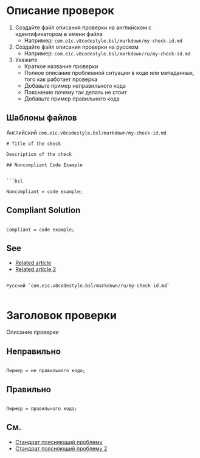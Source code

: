 # Описание проверок


1. Создайте файл описания проверки на английском c идентификатором в имени файла
   - Например: `com.e1c.v8codestyle.bsl/markdown/my-check-id.md`
2. Создайте файл описания проверки на русском
   - Например: `com.e1c.v8codestyle.bsl/markdown/ru/my-check-id.md`
3. Укажите
   - Краткое название проверки
   - Полное описание проблемной ситуации в коде или метаданных, того как работает проверка
   - Добавьте пример неправильного кода
   - Пояснение почему так делать не стоит
   - Добавьте пример правильного кода
   
## Шаблоны файлов

Английский `com.e1c.v8codestyle.bsl/markdown/my-check-id.md`

```
# Title of the ckeck

Description of the check

## Noncompliant Code Example


```bsl

Noncompliant = code example;

```

## Compliant Solution

```bsl

Compliant = code example;

```

## See

- [Related article](https://its.1c.ru/...)
- [Related article 2](https://its.1c.ru/...)

```

Русский `com.e1c.v8codestyle.bsl/markdown/ru/my-check-id.md`


```
# Заголовок проверки

Описание проверки

## Неправильно

```bsl

Пирмер = не правильного кода;

```

## Правильно

```bsl

Пирмер = правильного кода;

```

## См.

- [Стандрат поясняющий проблему](https://its.1c.ru/db/pubqlang#content:150:hdoc)
- [Стандрат поясняющий проблему 2](https://its.1c.ru/db/pubqlang#content:150:hdoc)

```

